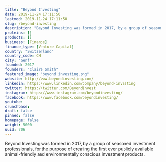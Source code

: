 ```yaml
---
title: "Beyond Investing"
date: 2019-11-24 17:11:50
lastmod: 2019-11-24 17:11:50
slug: /beyond-investing
description: "Beyond Investing was formed in 2017, by a group of seasoned investment professionals, for the purpose of creating the first ever publicly available animal-friendly and environmentally conscious investment products."
proteins: []
products: []
business: [Finance]
finance_type: [Venture Capital]
country: "Switzerland"
country_code: CH
city: "Genf"
founded: 2017
founders: "Claire Smith"
featured_image: "beyond investing.png"
website: http://www.beyondinvesting.com/
linkedin: https://www.linkedin.com/company/beyond-investing
twitter: https://twitter.com/BeyondInvest
instagram: https://www.instagram.com/beyondinvesting/
facebook: https://www.facebook.com/beyondinvesting/
youtube: 
crunchbase: 
draft: false
pinned: false
homepage: false
weight: 5000
uuid: 706
---
```

Beyond Investing was formed in 2017, by a group of seasoned investment professionals, for the purpose of creating the first ever publicly available animal-friendly and environmentally conscious investment products.
